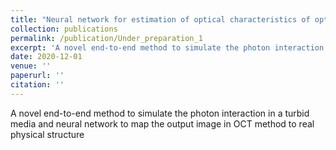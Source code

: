 ```yaml
---
title: "Neural network for estimation of optical characteristics of optically active and turbid scattering media"
collection: publications
permalink: /publication/Under_preparation_1
excerpt: 'A novel end-to-end method to simulate the photon interaction in a turbid media and neural network to map the output image in OCT method to real physical structure'
date: 2020-12-01
venue: ''
paperurl: ''
citation: ''
---
```

A novel end-to-end method to simulate the photon interaction in a turbid media and neural network to map the output image in OCT method to real physical structure
